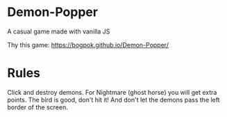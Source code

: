 # Demon-Popper
A casual game made with vanilla JS

Thy this game:
https://bogpok.github.io/Demon-Popper/

# Rules
Click and destroy demons. For Nightmare (ghost horse) you will get extra points. The bird is good, don't hit it!
And don't let the demons pass the left border of the screen.
